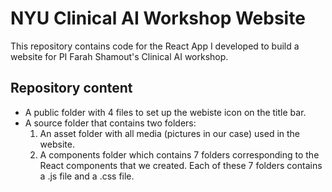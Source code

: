 # NYU Clinical AI Workshop Website 

This repository contains code for the React App I developed to build a website for PI Farah Shamout's Clinical AI workshop. 

## Repository content 

- A public folder with 4 files to set up the webiste icon on the title bar. 
- A source folder that contains two folders:
  1. An asset folder with all media (pictures in our case) used in the website. 
  2. A components folder which contains 7 folders corresponding to the React components that we created. Each of these 7 folders contains a .js file and a .css file. 






